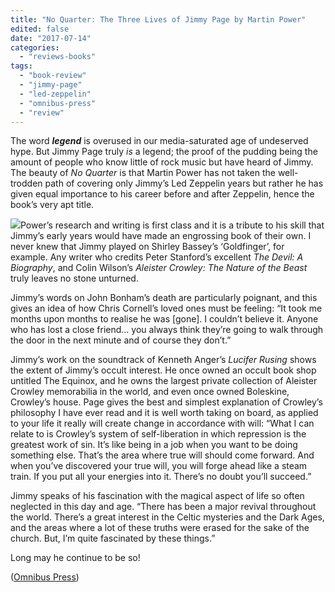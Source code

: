 ```yaml
---
title: "No Quarter: The Three Lives of Jimmy Page by Martin Power"
edited: false
date: "2017-07-14"
categories:
  - "reviews-books"
tags:
  - "book-review"
  - "jimmy-page"
  - "led-zeppelin"
  - "omnibus-press"
  - "review"
---
```


The word **_legend_** is overused in our media-saturated age of undeserved hype. But Jimmy Page truly _is_ a legend; the proof of the pudding being the amount of people who know little of rock music but have heard of Jimmy. The beauty of _No Quarter_ is that Martin Power has not taken the well-trodden path of covering only Jimmy’s Led Zeppelin years but rather he has given equal importance to his career before and after Zeppelin, hence the book’s very apt title.

![](https://hellbound.ca/wp-content/uploads/2017/07/no-quarter-the-three-lives-of-jimmy-page.jpg)Power’s research and writing is first class and it is a tribute to his skill that Jimmy’s early years would have made an engrossing book of their own. I never knew that Jimmy played on Shirley Bassey’s ‘Goldfinger’, for example. Any writer who credits Peter Stanford’s excellent _The Devil: A Biography_, and Colin Wilson’s _Aleister Crowley: The Nature of the Beast_ truly leaves no stone unturned.

Jimmy’s words on John Bonham’s death are particularly poignant, and this gives an idea of how Chris Cornell’s loved ones must be feeling: “It took me months upon months to realise he was \[gone\]. I couldn’t believe it. Anyone who has lost a close friend… you always think they’re going to walk through the door in the next minute and of course they don’t.”

Jimmy’s work on the soundtrack of Kenneth Anger’s _Lucifer Rusing_ shows the extent of Jimmy’s occult interest. He once owned an occult book shop untitled The Equinox, and he owns the largest private collection of Aleister Crowley memorabilia in the world, and even once owned Boleskine, Crowley’s house. Page gives the best and simplest explanation of Crowley’s philosophy I have ever read and it is well worth taking on board, as applied to your life it really will create change in accordance with will: “What I can relate to is Crowley’s system of self-liberation in which repression is the greatest work of sin. It’s like being in a job when you want to be doing something else. That’s the area where true will should come forward. And when you’ve discovered your true will, you will forge ahead like a steam train. If you put all your energies into it. There’s no doubt you’ll succeed.”

Jimmy speaks of his fascination with the magical aspect of life so often neglected in this day and age. “There has been a major revival throughout the world. There’s a great interest in the Celtic mysteries and the Dark Ages, and the areas where a lot of these truths were erased for the sake of the church. But, I’m quite fascinated by these things.”

Long may he continue to be so!

([Omnibus Press](http://www.omnibuspress.com/Homepage.aspx))

